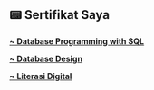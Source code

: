 ## 📟 Sertifikat Saya

<a href="[](course_certificate_2.pdf)"><strong>~ Database Programming with SQL</strong></a>

<a href="[](SERTIFIKAT_DATABASE_DESIGN.pdf)"> <strong>~ Database Design</strong> </a>

<a href="[](255925118445716154.pdf)"> <strong>~ Literasi Digital</strong> </a>
